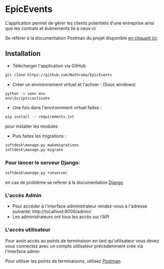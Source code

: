 
#  EpicEvents

L'application permet de gérer les clients potentiels d'une entreprise ainsi que les contrats et évènements lié à ceux-ci

Se référer à la documentation Postman du projet disponible [en cliquant ici](https://documenter.getpostman.com/view/17390561/UVkmQGnt).

## Installation

- Télécharger l'application via GitHub
```bash
git clone https://github.com/Nathroma/EpicEvents
```

- Créer un environnement virtuel et l'activer : (Sous windows)
```cmd
python -m venv env
env\Scripts\activate
```

- Une fois dans l'environnment virtuel faites :
```cmd
pip install -r requirements.txt
```
pour installer les modules

- Puis faites les migrations :
```cmd
softdesk\manage.py makemigrations
softdesk\manage.py migrate
```

### Pour lancer le serveur Django:
```cmd
softdesk\manage.py runserver
```
en cas de problème se referer à la documentation [Django](https://www.djangoproject.com/)

### L'accès Admin
- Pour accéder à l'interface administrateur rendez-vous à l'adresse suivante: http://localhost:8000/admin/
- Les administrateurs ont tous les accès sur l'API

### L'accès utilisateur
Pour avoir accès au points de terminaison en tant qu'utilisateur
vous devez vous connectez avec un compte utilisateur précedemment crée via l'interface admin

Pour utiliser les points de terminaisons, utilisez [Postman](https://www.postman.com/).